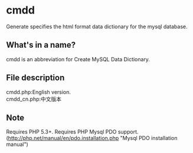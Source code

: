 # cmdd
Generate specifies the html format data dictionary for the mysql database.

## What's in a name?
cmdd is an abbreviation for Create MySQL Data Dictionary. 

## File description
cmdd.php:English version. <br /> 
cmdd_cn.php:中文版本

## Note
Requires PHP 5.3+.
Requires PHP Mysql PDO support.
(http://php.net/manual/en/pdo.installation.php "Mysql PDO installation manual")
